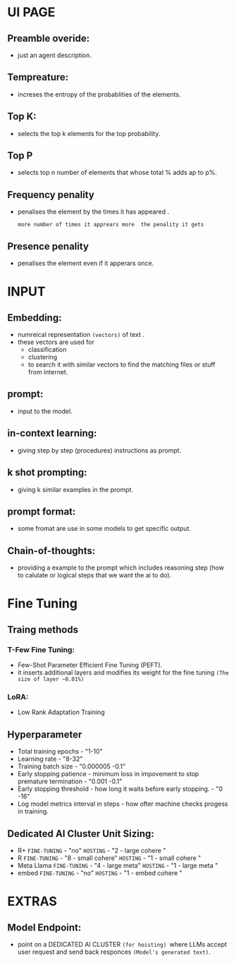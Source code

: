 # UI PAGE

## Preamble overide:
- just an agent description.

## Tempreature:
- increses the entropy of the probablities of the elements.

## Top K:
- selects the top k elements for the top probability.

## Top P
- selects top n number of elements that whose total % adds ap to p%.

## Frequency penality
- penalises the element by the times it has appeared .

    `more number of times it apprears more  the penality it gets `

## Presence penality 
- penalises the element even if it apperars once.


# INPUT
## Embedding:
- numreical representation `(vectors)` of text .
- these vectors are used for 
    - classification
    - clustering
    - to search it with similar vectors to find the matching files or stuff from internet.

## prompt:
- input to the model.

## in-context learning:
- giving step  by step (procedures)  instructions as prompt.

## k shot prompting:
- giving k similar examples in the prompt.

## prompt format:
- some fromat are use in some models to get specific output.

## Chain-of-thoughts:
- providing a example to the prompt which includes reasoning step (how to calulate or logical steps that we want the ai to do).


# Fine Tuning

## Traing methods

### T-Few Fine Tuning:
- Few-Shot Parameter Efficient Fine Tuning (PEFT).
- it inserts additional layers and modifies its weight for the fine tuning `(The size of layer ~0.01%) `

### LoRA:
- Low Rank Adaptation Training

## Hyperparameter
- Total training epochs - "1-10"
- Learning rate - "8-32"
- Training batch size - "0.000005 -0.1"
- Early stopping patience - minimum loss in impovement to stop premature termination - "0.001 -0.1"
- Early stopping threshold -  how long it waits before early stopping. - "0 -16"
- Log model metrics interval in steps - how ofter machine checks progess in training.

## Dedicated AI Cluster Unit Sizing:
- R+ `FINE-TUNING` - "no" `HOSTING` - "2 - large cohere "
- R  `FINE-TUNING` - "8 - small cohere" `HOSTING` - "1 - small cohere "
- Meta Llama `FINE-TUNING` - "4 - large meta" `HOSTING` - "1 - large meta "
- embed `FINE-TUNING` - "no" `HOSTING` - "1 - embed cohere "

# EXTRAS

## Model Endpoint:
- point on a DEDICATED AI CLUSTER `(for hoisting) `where LLMs accept user request and send back responces `(Model's generated text)`.
